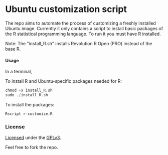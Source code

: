 Ubuntu customization script
=============================

The repo aims to automate the process of customizing a freshly installed Ubuntu image.
Currently it only contains a script to install basic packages of the R statistical programming language. To run it you must have R installed.

Note: The "install_R.sh" installs Revolution R Open (PRO) instead of the base R.


#### Usage
In a terminal,

To install R and Ubuntu-specific packages needed for R:
```S
chmod +x install_R.sh
sudo ./install_R.sh
```

To install the packages:
```S
Rscript r-customize.R
```

### License

[Licensed](LICENSE) under the [GPLv3](http://www.gnu.org/licenses/gpl.html).

Feel free to fork the repo.

